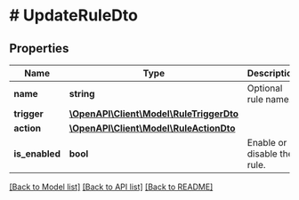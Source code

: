 # # UpdateRuleDto

## Properties

Name | Type | Description | Notes
------------ | ------------- | ------------- | -------------
**name** | **string** | Optional rule name. | [optional]
**trigger** | [**\OpenAPI\Client\Model\RuleTriggerDto**](RuleTriggerDto.md) |  | [optional]
**action** | [**\OpenAPI\Client\Model\RuleActionDto**](RuleActionDto.md) |  | [optional]
**is_enabled** | **bool** | Enable or disable the rule. | [optional]

[[Back to Model list]](../../README.md#models) [[Back to API list]](../../README.md#endpoints) [[Back to README]](../../README.md)
